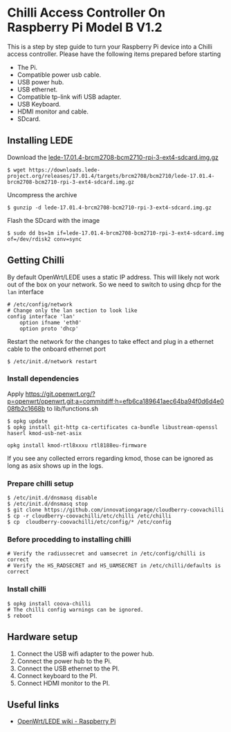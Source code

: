 # Chilli Access Controller On Raspberry Pi Model B V1.2

This is a step by step guide to turn your Raspberry Pi device into a Chilli
access controller. Please have the following items prepared before starting

- The Pi.
- Compatible power usb cable.
- USB power hub.
- USB ethernet.
- Compatible tp-link wifi USB adapter.
- USB Keyboard.
- HDMI monitor and cable.
- SDcard.


## Installing LEDE

Download the [lede-17.01.4-brcm2708-bcm2710-rpi-3-ext4-sdcard.img.gz][img]

    $ wget https://downloads.lede-project.org/releases/17.01.4/targets/brcm2708/bcm2710/lede-17.01.4-brcm2708-bcm2710-rpi-3-ext4-sdcard.img.gz

Uncompress the archive

    $ gunzip -d lede-17.01.4-brcm2708-bcm2710-rpi-3-ext4-sdcard.img.gz

Flash the SDcard with the image

    $ sudo dd bs=1m if=lede-17.01.4-brcm2708-bcm2710-rpi-3-ext4-sdcard.img of=/dev/rdisk2 conv=sync

## Getting Chilli

By default OpenWrt/LEDE uses a static IP address. This will likely not work out
of the box on your network. So we need to switch to using dhcp for the `lan`
interface

    # /etc/config/network
    # Change only the lan section to look like
    config interface 'lan'
        option ifname 'eth0'
        option proto 'dhcp'

Restart the network for the changes to take effect and plug in a ethernet cable
to the onboard ethernet port

    $ /etc/init.d/network restart

### Install dependencies

Apply https://git.openwrt.org/?p=openwrt/openwrt.git;a=commitdiff;h=efb6ca189641aec64ba94f0d6d4e008fb2c1668b to lib/functions.sh

    $ opkg update
    $ opkg install git-http ca-certificates ca-bundle libustream-openssl haserl kmod-usb-net-asix
    
    opkg install kmod-rtl8xxxu rtl8188eu-firmware

If you see any collected errors regarding kmod, those can be ignored as long as
asix shows up in the logs.

### Prepare chilli setup

    $ /etc/init.d/dnsmasq disable
    $ /etc/init.d/dnsmasq stop
    $ git clone https://github.com/innovationgarage/cloudberry-coovachilli
    $ cp -r cloudberry-coovachilli/etc/chilli /etc/chilli
    $ cp  cloudberry-coovachilli/etc/config/* /etc/config

### Before procedding to installing chilli 

    # Verify the radiussecret and uamsecret in /etc/config/chilli is correct
    # Verify the HS_RADSECRET and HS_UAMSECRET in /etc/chilli/defaults is correct

### Install chilli

    $ opkg install coova-chilli
    # The chilli config warnings can be ignored.
    $ reboot

## Hardware setup

1. Connect the USB wifi adapter to the power hub.
2. Connect the power hub to the Pi.
3. Connect the USB ethernet to the PI.
4. Connect keyboard to the PI.
5. Connect HDMI monitor to the PI.

[img]: https://downloads.lede-project.org/releases/17.01.4/targets/brcm2708/bcm2710/lede-17.01.4-brcm2708-bcm2710-rpi-3-ext4-sdcard.img.gz

## Useful links

- [OpenWrt/LEDE wiki - Raspberry Pi](https://wiki.openwrt.org/toh/raspberry_pi_foundation/raspberry_pi)
